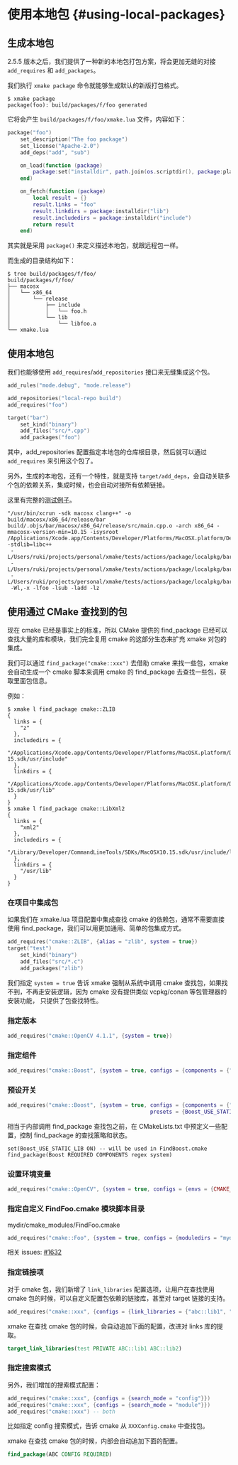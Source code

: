 # 使用本地包 {#using-local-packages}

## 生成本地包

2.5.5 版本之后，我们提供了一种新的本地包打包方案，将会更加无缝的对接 `add_requires` 和 `add_packages`。

我们执行 `xmake package` 命令就能够生成默认的新版打包格式。

```console
$ xmake package
package(foo): build/packages/f/foo generated
```

它将会产生 `build/packages/f/foo/xmake.lua` 文件，内容如下：

```lua
package("foo")
    set_description("The foo package")
    set_license("Apache-2.0")
    add_deps("add", "sub")

    on_load(function (package)
        package:set("installdir", path.join(os.scriptdir(), package:plat(), package:arch(), package:mode()))
    end)

    on_fetch(function (package)
        local result = {}
        result.links = "foo"
        result.linkdirs = package:installdir("lib")
        result.includedirs = package:installdir("include")
        return result
    end)
```

其实就是采用 `package()` 来定义描述本地包，就跟远程包一样。

而生成的目录结构如下：

```console
$ tree build/packages/f/foo/
build/packages/f/foo/
├── macosx
│   └── x86_64
│       └── release
│           ├── include
│           │   └── foo.h
│           └── lib
│               └── libfoo.a
└── xmake.lua
```

## 使用本地包

我们也能够使用 `add_requires`/`add_repositories` 接口来无缝集成这个包。

```lua
add_rules("mode.debug", "mode.release")

add_repositories("local-repo build")
add_requires("foo")

target("bar")
    set_kind("binary")
    add_files("src/*.cpp")
    add_packages("foo")
```

其中，add_repositories 配置指定本地包的仓库根目录，然后就可以通过 `add_requires` 来引用这个包了。

另外，生成的本地包，还有一个特性，就是支持 `target/add_deps`，会自动关联多个包的依赖关系，集成时候，也会自动对接所有依赖链接。

这里有完整的[测试例子](https://github.com/xmake-io/xmake/blob/dev/tests/actions/package/localpkg/test.lua)。

```console
"/usr/bin/xcrun -sdk macosx clang++" -o build/macosx/x86_64/release/bar build/.objs/bar/macosx/x86_64/release/src/main.cpp.o -arch x86_64 -mmacosx-version-min=10.15 -isysroot
/Applications/Xcode.app/Contents/Developer/Platforms/MacOSX.platform/Developer/SDKs/MacOSX11.0.sdk -stdlib=libc++
 -L/Users/ruki/projects/personal/xmake/tests/actions/package/localpkg/bar/build/packages/f/foo/macosx/x86_64/release/lib
 -L/Users/ruki/projects/personal/xmake/tests/actions/package/localpkg/bar/build/packages/s/sub/macosx/x86_64/release/lib
 -L/Users/ruki/projects/personal/xmake/tests/actions/package/localpkg/bar/build/packages/a/add/macosx/x86_64/release/lib
 -Wl,-x -lfoo -lsub -ladd -lz
```

## 使用通过 CMake 查找到的包

现在 cmake 已经是事实上的标准，所以 CMake 提供的 find_package 已经可以查找大量的库和模块，我们完全复用 cmake 的这部分生态来扩充 xmake 对包的集成。

我们可以通过 `find_package("cmake::xxx")` 去借助 cmake 来找一些包，xmake 会自动生成一个 cmake 脚本来调用 cmake 的 find_package 去查找一些包，获取里面包信息。

例如：

```console
$ xmake l find_package cmake::ZLIB
{
  links = {
    "z"
  },
  includedirs = {
    "/Applications/Xcode.app/Contents/Developer/Platforms/MacOSX.platform/Developer/SDKs/MacOSX10.
15.sdk/usr/include"
  },
  linkdirs = {
    "/Applications/Xcode.app/Contents/Developer/Platforms/MacOSX.platform/Developer/SDKs/MacOSX10.
15.sdk/usr/lib"
  }
}
$ xmake l find_package cmake::LibXml2
{
  links = {
    "xml2"
  },
  includedirs = {
    "/Library/Developer/CommandLineTools/SDKs/MacOSX10.15.sdk/usr/include/libxml2"
  },
  linkdirs = {
    "/usr/lib"
  }
}
```

### 在项目中集成包

如果我们在 xmake.lua 项目配置中集成查找 cmake 的依赖包，通常不需要直接使用 find_package，我们可以用更加通用、简单的包集成方式。

```lua
add_requires("cmake::ZLIB", {alias = "zlib", system = true})
target("test")
    set_kind("binary")
    add_files("src/*.c")
    add_packages("zlib")
```

我们指定 `system = true` 告诉 xmake 强制从系统中调用 cmake 查找包，如果找不到，不再走安装逻辑，因为 cmake 没有提供类似 vcpkg/conan 等包管理器的安装功能，
只提供了包查找特性。

### 指定版本

```lua
add_requires("cmake::OpenCV 4.1.1", {system = true})
```

### 指定组件

```lua
add_requires("cmake::Boost", {system = true, configs = {components = {"regex", "system"}})}
```

### 预设开关

```lua
add_requires("cmake::Boost", {system = true, configs = {components = {"regex", "system"},
                                             presets = {Boost_USE_STATIC_LIB = true}}})
```

相当于内部调用 find_package 查找包之前，在 CMakeLists.txt 中预定义一些配置，控制 find_package 的查找策略和状态。

```
set(Boost_USE_STATIC_LIB ON) -- will be used in FindBoost.cmake
find_package(Boost REQUIRED COMPONENTS regex system)
```

### 设置环境变量

```lua
add_requires("cmake::OpenCV", {system = true, configs = {envs = {CMAKE_PREFIX_PATH = "xxx"}}})
```

### 指定自定义 FindFoo.cmake 模块脚本目录

mydir/cmake_modules/FindFoo.cmake

```lua
add_requires("cmake::Foo", {system = true, configs = {moduledirs = "mydir/cmake_modules"}})
```

相关 issues: [#1632](https://github.com/xmake-io/xmake/issues/1632)

### 指定链接项

对于 cmake 包，我们新增了 `link_libraries` 配置选项，让用户在查找使用 cmake 包的时候，可以自定义配置包依赖的链接库，甚至对 target 链接的支持。

```lua
add_requires("cmake::xxx", {configs = {link_libraries = {"abc::lib1", "abc::lib2"}}})
```

xmake 在查找 cmake 包的时候，会自动追加下面的配置，改进对 links 库的提取。

```cmake
target_link_libraries(test PRIVATE ABC::lib1 ABC::lib2)
```

### 指定搜索模式

另外，我们增加的搜索模式配置：

```lua
add_requires("cmake::xxx", {configs = {search_mode = "config"}})
add_requires("cmake::xxx", {configs = {search_mode = "module"}})
add_requires("cmake::xxx") -- both
```

比如指定 config 搜索模式，告诉 cmake 从 `XXXConfig.cmake` 中查找包。

xmake 在查找 cmake 包的时候，内部会自动追加下面的配置。

```cmake
find_package(ABC CONFIG REQUIRED)
```
